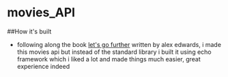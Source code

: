 # movies_API

##How it's built
- following along the book [let's go further](https://lets-go-further.alexedwards.net/) written by alex edwards, i made this movies api but instead of the standard library i built it using echo framework which i liked a lot and made things much easier, great experience indeed
